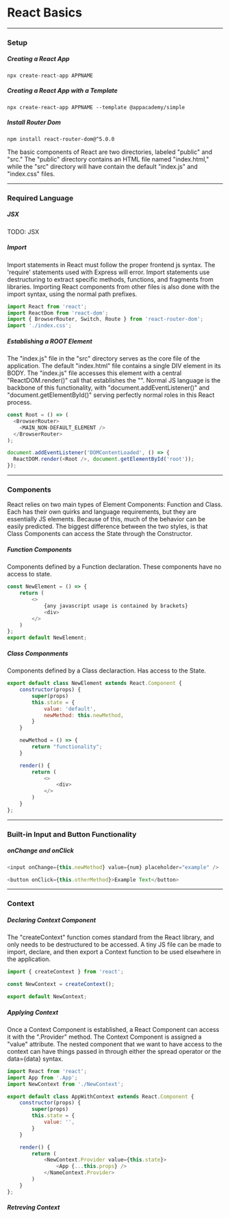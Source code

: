 # React Basics

------------
### Setup

##### Creating a React App
```
npx create-react-app APPNAME
```

##### Creating a React App with a Template
```
npx create-react-app APPNAME --template @appacademy/simple
```

##### Install Router Dom
```
npm install react-router-dom@^5.0.0
```

The basic components of React are two directories, labeled "public" and "src." The "public" directory contains an HTML file named "index.html," while the "src" directory will have contain the default "index.js" and "index.css" files.

-------
### Required Language

##### JSX
TODO: JSX

##### Import
Import statements in React must follow the proper frontend js syntax. The 'require' statements used with Express will error. Import statements use destructuring to extract specific methods, functions, and fragments from libraries. Importing React components from other files is also done with the import syntax, using the normal path prefixes.
```js
import React from 'react';
import ReactDom from 'react-dom';
import { BrowserRouter, Switch, Route } from 'react-router-dom';
import './index.css';
```

##### Establishing a ROOT Element
The "index.js" file in the "src" directory serves as the core file of the application. The default "index.html" file contains a single DIV element in its BODY. The "index.js" file accesses this element with a central "ReactDOM.render()" call that establishes the "<ROOT />". Normal JS language is the backbone of this functionality, with "document.addEventListener()" and "document.getElementById()" serving perfectly normal roles in this React process.
```js
const Root = () => (
  <BrowserRouter>
    <MAIN_NON-DEFAULT_ELEMENT />
  </BrowserRouter>
);

document.addEventListener('DOMContentLoaded', () => {
  ReactDOM.render(<Root />, document.getElementById('root'));
});
```
------
### Components
React relies on two main types of Element Components: Function and Class. Each has their own quirks and language requirements, but they are essentially JS elements. Because of this, much of the behavior can be easily predicted. The biggest difference between the two styles, is that Class Components can access the State through the Constructor.

##### Function Components
Components defined by a Function declaration. These components have no access to state.
```js
const NewElement = () => {
    return (
        <>
            {any javascript usage is contained by brackets}
            <div>
        </>
    )
};
export default NewElement;
```

##### Class Componments
Components defined by a Class declaraction. Has access to the State.
```js
export default class NewElement extends React.Component {
    constructor(props) {
        super(props)
        this.state = {
            value: 'default',
            newMethod: this.newMethod,
        }
    }

    newMethod = () => {
        return "functionality";
    }

    render() {
        return (
            <>
                <div>
            </>
        )
    }
};
```
------
### Built-in Input and Button Functionality

##### onChange and onClick
```js
<input onChange={this.newMethod} value={num} placeholder="example" />

<button onClick={this.otherMethod}>Example Text</button>
```

------
### Context

##### Declaring Context Component
The "createContext" function comes standard from the React library, and only needs to be destructured to be accessed. A tiny JS file can be made to import, declare, and then export a Context function to be used elsewhere in the application.
```js
import { createContext } from 'react';

const NewContext = createContext();

export default NewContext;
```

##### Applying Context
Once a Context Component is established, a React Component can access it with the ".Provider" method. The Context Component is assigned a "value" attribute. The nested component that we want to have access to the context can have things passed in through either the spread operator or the data={data} syntax.
```js
import React from 'react';
import App from '.App';
import NewContext from './NewContext';

export default class AppWithContext extends React.Component {
    constructor(props) {
        super(props)
        this.state = {
            value: '',
        }
    }

    render() {
        return (
            <NewContext.Provider value={this.state}>
                <App {...this.props} />
            </NameContext.Provider>
        )
    }
};
```

##### Retreving Context
